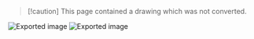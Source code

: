 > [!caution] This page contained a drawing which was not converted.

![Exported image](Exported%20image%2020240207094511-0.png) ![Exported image](Exported%20image%2020240207094511-1.png)
